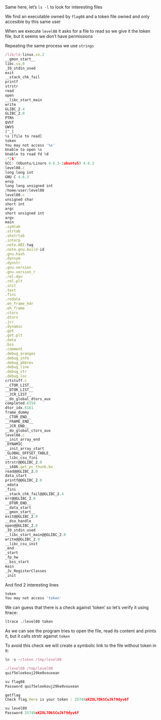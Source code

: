 Same here, let’s `ls -l` to look for interesting files

We find an executable owned by `flag08` and a token file owned and only accesible by this same user

When we execute `level08` it asks for a file to read so we give it the token file, but it seems we don’t have permissions

Repeating the same process we use `strings` 

```jsx
/lib/ld-linux.so.2
__gmon_start__
libc.so.6
_IO_stdin_used
exit
__stack_chk_fail
printf
strstr
read
open
__libc_start_main
write
GLIBC_2.4
GLIBC_2.0
PTRh 
QVhT
UWVS
[^_]
%s [file to read]
token
You may not access '%s'
Unable to open %s
Unable to read fd %d
;*2$"
GCC: (Ubuntu/Linaro 4.6.3-1ubuntu5) 4.6.3
level08.c
long long int
GNU C 4.6.3
envp
long long unsigned int
/home/user/level08
level08.c
unsigned char
short int
argc
short unsigned int
argv
main
.symtab
.strtab
.shstrtab
.interp
.note.ABI-tag
.note.gnu.build-id
.gnu.hash
.dynsym
.dynstr
.gnu.version
.gnu.version_r
.rel.dyn
.rel.plt
.init
.text
.fini
.rodata
.eh_frame_hdr
.eh_frame
.ctors
.dtors
.jcr
.dynamic
.got
.got.plt
.data
.bss
.comment
.debug_aranges
.debug_info
.debug_abbrev
.debug_line
.debug_str
.debug_loc
crtstuff.c
__CTOR_LIST__
__DTOR_LIST__
__JCR_LIST__
__do_global_dtors_aux
completed.6159
dtor_idx.6161
frame_dummy
__CTOR_END__
__FRAME_END__
__JCR_END__
__do_global_ctors_aux
level08.c
__init_array_end
_DYNAMIC
__init_array_start
_GLOBAL_OFFSET_TABLE_
__libc_csu_fini
strstr@@GLIBC_2.0
__i686.get_pc_thunk.bx
read@@GLIBC_2.0
data_start
printf@@GLIBC_2.0
_edata
_fini
__stack_chk_fail@@GLIBC_2.4
err@@GLIBC_2.0
__DTOR_END__
__data_start
__gmon_start__
exit@@GLIBC_2.0
__dso_handle
open@@GLIBC_2.0
_IO_stdin_used
__libc_start_main@@GLIBC_2.0
write@@GLIBC_2.0
__libc_csu_init
_end
_start
_fp_hw
__bss_start
main
_Jv_RegisterClasses
_init

```

And find 2 interesting lines

```jsx
token
You may not access 'token' 
```

We can guess that there is a check against ‘token’ so let’s verify it using ltrace:

```jsx
ltrace ./level08 token
```

As we can see the program tries to open the file, read its content and prints it, but it calls strstr against `token`

To avoid this check we will create a symbolic link to the file without token in it:

```jsx
ln -s ~/token /tmp/level08

./level08 /tmp/level08
quif5eloekouj29ke0vouxean

su flag08
Password quif5eloekouj29ke0vouxean

getflag
Check flag.Here is your token : 25749xKZ8L7DkSCwJkT9dyv6f

su level09
Password 25749xKZ8L7DkSCwJkT9dyv6f
```